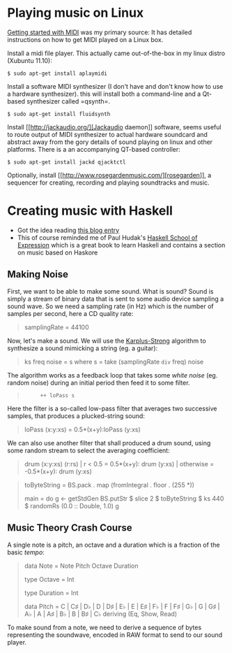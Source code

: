 # Playing music on Linux


[Getting started with MIDI](http://www.lesbell.com.au/Home.nsf/b8ec57204f60dfcb4a2568c60014ed0f/c4b39482154feb03ca256f8100150ad9?OpenDocument) was my primary source: It has detailed
instructions on how to get MIDI played on a Linux box. 

Install a midi file player. This actually came out-of-the-box in my
linux distro (Xubuntu 11.10):
   
~~~~
$ sudo apt-get install aplaymidi
~~~~

Install a software MIDI synthesizer (I don't have and don't know how
to use a hardware synthesizer). this will install both a command-line
and a Qt-based synthesizer called =qsynth=.

~~~~
$ sudo apt-get install fluidsynth
~~~~

Install [[http://jackaudio.org/][Jackaudio daemon]] software, seems useful to route output of
MIDI synthesizer to actual hardware soundcard and abstract away from
the gory details of sound playing on linux and other platforms. There
is a an accompanying QT-based controller:

~~~~
$ sudo apt-get install jackd qjacktctl
~~~~

Optionally, install [[http://www.rosegardenmusic.com/][rosegarden]], a sequencer for creating, recording
and playing soundtracks and music. 

# Creating music with Haskell

 - Got the idea reading [this blog entry](http://joaopizani.hopto.org/en/2012/01/haskell-synth/)
 - This of course reminded me of Paul Hudak's [Haskell School of Expression](http://www.cs.yale.edu/homes/hudak/SOE/) which is a great book to learn Haskell and contains a
   section on music based on Haskore

## Making Noise

First, we want to be able to make some sound. What is sound? Sound is
simply a stream of binary data that is sent to some audio device
sampling a sound wave. So we need a sampling rate (in Hz) which is the
number of samples per second, here a CD quality rate:

> samplingRate = 44100 

Now, let's make a sound. We will use the
[Karplus-Strong](http://en.wikipedia.org/wiki/Karplus%E2%80%93Strong_string_synthesis)
algorithm to synthesize a sound mimicking a string (eg. a guitar): 

> ks freq noise = s
>  where s = 
>          take (samplingRate `div` freq) noise 

The algorithm works as a feedback loop that takes some *white
noise* (eg. random noise) during an initial period then feed it to
some filter. 

>          ++ loPass s

Here the filter is a so-called low-pass filter that averages two
successive samples, that produces a plucked-string sound:

> loPass (x:y:xs) = 0.5*(x+y):loPass (y:xs)
>

We can also use another filter that shall produced a drum sound, using
some random stream to select the averaging coefficient:

> drum (x:y:xs) (r:rs) | r < 0.5   = 0.5*(x+y): drum (y:xs) 
>                      | otherwise = -0.5*(x+y): drum (y:xs) 


> toByteString = BS.pack . map (fromIntegral . floor . (255 *))
>
> main = do
>  g <- getStdGen
>  BS.putStr $ slice 2 $ toByteString $ ks 440 $ randomRs (0.0 :: Double, 1.0) g



## Music Theory Crash Course


A single note is a pitch, an octave and a duration which is a fraction of the basic *tempo*:

> data Note = Note Pitch Octave Duration 
>
> type Octave = Int
> 
> type Duration = Int
> 
> data Pitch = C | C♯ | 
>              D♭ | D | D♯ | 
>              E♭ | E | E♯ |
>              F♭ | F | F♯ |
>              G♭ | G | G♯ |
>              A♭ | A | A♯ |
>              B♭ | B | B♯ |
>              C♭ 
>            deriving (Eq, Show, Read)

To make sound from a note, we need to derive a sequence of bytes representing the soundwave, encoded in RAW format to send to our sound player.
